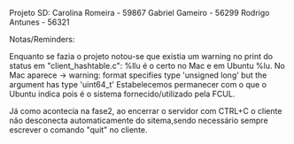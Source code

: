 Projeto SD:
Carolina Romeira - 59867
Gabriel Gameiro - 56299
Rodrigo Antunes - 56321 

Notas/Reminders:

Enquanto se fazia o projeto notou-se que existia um warning no print do status em "client_hashtable.c":
%llu é o certo no Mac e em Ubuntu %lu.
No Mac aparece -> warning: format specifies type 'unsigned long' but the argument has type 'uint64_t'
Estabelecemos permanecer com o que o Ubuntu indica pois é o sistema fornecido/utilizado pela FCUL.

Já como acontecia na fase2, ao encerrar o servidor com CTRL+C o cliente não desconecta automaticamente do sitema,sendo necessário sempre escrever o comando "quit" no cliente.
